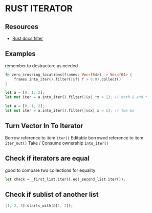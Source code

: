 # RUST ITERATOR

## Resources

- [Rust docs filter](https://doc.rust-lang.org/std/iter/trait.Iterator.html#method.filter)

## Examples

remember to destructure as needed

```rust
fn zero_crossing_locations(frames: Vec<f64>) -> Vec<f64> {
    frames.into_iter().filter(|&f| f > 0.0).collect()
}
```

```rust
let a = [0, 1, 2];
let mut iter = a.into_iter().filter(|&x| *x > 1); // both & and *
```

```rust
let a = [0, 1, 2];
let mut iter = a.into_iter().filter(|&&x| x > 1); // two &s
```

## Turn Vector In To Iterator

Borrow reference to item `iter()`
Editable borrowed reference to item `iter_mut()`
Take / Consume ownership `into_iter()`

## Check if iterators are equal

good to compare two collections for equality

```rust
let check = _first_list.iter().eq(_second_list.iter());
```

## Check if sublist of another list

```rust
[1, 2, 3].starts_with(&[1, 2]);
```
